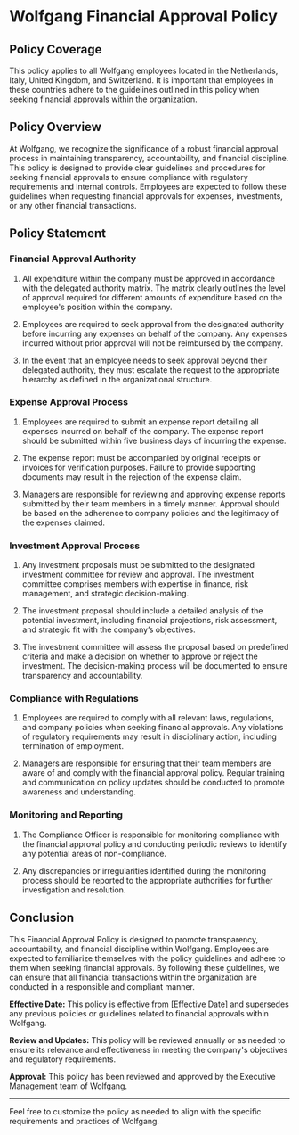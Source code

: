 # Wolfgang Financial Approval Policy

## Policy Coverage
This policy applies to all Wolfgang employees located in the Netherlands, Italy, United Kingdom, and Switzerland. It is important that employees in these countries adhere to the guidelines outlined in this policy when seeking financial approvals within the organization. 

## Policy Overview
At Wolfgang, we recognize the significance of a robust financial approval process in maintaining transparency, accountability, and financial discipline. This policy is designed to provide clear guidelines and procedures for seeking financial approvals to ensure compliance with regulatory requirements and internal controls. Employees are expected to follow these guidelines when requesting financial approvals for expenses, investments, or any other financial transactions.

## Policy Statement

### Financial Approval Authority
1. All expenditure within the company must be approved in accordance with the delegated authority matrix. The matrix clearly outlines the level of approval required for different amounts of expenditure based on the employee's position within the company.
   
2. Employees are required to seek approval from the designated authority before incurring any expenses on behalf of the company. Any expenses incurred without prior approval will not be reimbursed by the company.

3. In the event that an employee needs to seek approval beyond their delegated authority, they must escalate the request to the appropriate hierarchy as defined in the organizational structure.

### Expense Approval Process
1. Employees are required to submit an expense report detailing all expenses incurred on behalf of the company. The expense report should be submitted within five business days of incurring the expense.

2. The expense report must be accompanied by original receipts or invoices for verification purposes. Failure to provide supporting documents may result in the rejection of the expense claim.

3. Managers are responsible for reviewing and approving expense reports submitted by their team members in a timely manner. Approval should be based on the adherence to company policies and the legitimacy of the expenses claimed.

### Investment Approval Process
1. Any investment proposals must be submitted to the designated investment committee for review and approval. The investment committee comprises members with expertise in finance, risk management, and strategic decision-making.

2. The investment proposal should include a detailed analysis of the potential investment, including financial projections, risk assessment, and strategic fit with the company’s objectives.

3. The investment committee will assess the proposal based on predefined criteria and make a decision on whether to approve or reject the investment. The decision-making process will be documented to ensure transparency and accountability.

### Compliance with Regulations
1. Employees are required to comply with all relevant laws, regulations, and company policies when seeking financial approvals. Any violations of regulatory requirements may result in disciplinary action, including termination of employment.

2. Managers are responsible for ensuring that their team members are aware of and comply with the financial approval policy. Regular training and communication on policy updates should be conducted to promote awareness and understanding.

### Monitoring and Reporting
1. The Compliance Officer is responsible for monitoring compliance with the financial approval policy and conducting periodic reviews to identify any potential areas of non-compliance.

2. Any discrepancies or irregularities identified during the monitoring process should be reported to the appropriate authorities for further investigation and resolution.

## Conclusion
This Financial Approval Policy is designed to promote transparency, accountability, and financial discipline within Wolfgang. Employees are expected to familiarize themselves with the policy guidelines and adhere to them when seeking financial approvals. By following these guidelines, we can ensure that all financial transactions within the organization are conducted in a responsible and compliant manner.

**Effective Date:** This policy is effective from [Effective Date] and supersedes any previous policies or guidelines related to financial approvals within Wolfgang.

**Review and Updates:** This policy will be reviewed annually or as needed to ensure its relevance and effectiveness in meeting the company's objectives and regulatory requirements.

**Approval:** This policy has been reviewed and approved by the Executive Management team of Wolfgang.

---
Feel free to customize the policy as needed to align with the specific requirements and practices of Wolfgang.